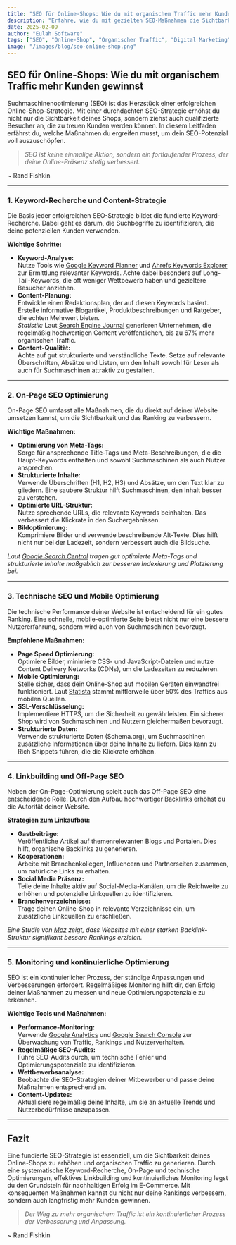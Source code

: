 ```yaml
---
title: "SEO für Online-Shops: Wie du mit organischem Traffic mehr Kunden gewinnst"
description: "Erfahre, wie du mit gezielten SEO-Maßnahmen die Sichtbarkeit deines Online-Shops steigerst, organischen Traffic erhöhst und mehr Kunden gewinnst – praxisnahe Tipps, Statistiken und Tools inklusive."
date: 2025-02-09
author: "Eulah Software"
tags: ["SEO", "Online-Shop", "Organischer Traffic", "Digital Marketing", "E-Commerce"]
image: "/images/blog/seo-online-shop.png"
---
```


## SEO für Online-Shops: Wie du mit organischem Traffic mehr Kunden gewinnst

Suchmaschinenoptimierung (SEO) ist das Herzstück einer erfolgreichen Online-Shop-Strategie. Mit einer durchdachten SEO-Strategie erhöhst du nicht nur die Sichtbarkeit deines Shops, sondern ziehst auch qualifizierte Besucher an, die zu treuen Kunden werden können. In diesem Leitfaden erfährst du, welche Maßnahmen du ergreifen musst, um dein SEO-Potenzial voll auszuschöpfen.

> *SEO ist keine einmalige Aktion, sondern ein fortlaufender Prozess, der deine Online-Präsenz stetig verbessert.*

~ Rand Fishkin

---

### 1. Keyword-Recherche und Content-Strategie

Die Basis jeder erfolgreichen SEO-Strategie bildet die fundierte Keyword-Recherche. Dabei geht es darum, die Suchbegriffe zu identifizieren, die deine potenziellen Kunden verwenden.

**Wichtige Schritte:**

- **Keyword-Analyse:**  
  Nutze Tools wie [Google Keyword Planner](https://ads.google.com/home/tools/keyword-planner/) und [Ahrefs Keywords Explorer](https://ahrefs.com/keywords-explorer) zur Ermittlung relevanter Keywords. Achte dabei besonders auf Long-Tail-Keywords, die oft weniger Wettbewerb haben und gezieltere Besucher anziehen.
- **Content-Planung:**  
  Entwickle einen Redaktionsplan, der auf diesen Keywords basiert. Erstelle informative Blogartikel, Produktbeschreibungen und Ratgeber, die echten Mehrwert bieten.  
  *Statistik:* Laut [Search Engine Journal](https://www.searchenginejournal.com) generieren Unternehmen, die regelmäßig hochwertigen Content veröffentlichen, bis zu 67% mehr organischen Traffic.
- **Content-Qualität:**  
  Achte auf gut strukturierte und verständliche Texte. Setze auf relevante Überschriften, Absätze und Listen, um den Inhalt sowohl für Leser als auch für Suchmaschinen attraktiv zu gestalten.

---

### 2. On-Page SEO Optimierung

On-Page SEO umfasst alle Maßnahmen, die du direkt auf deiner Website umsetzen kannst, um die Sichtbarkeit und das Ranking zu verbessern.

**Wichtige Maßnahmen:**

- **Optimierung von Meta-Tags:**  
  Sorge für ansprechende Title-Tags und Meta-Beschreibungen, die die Haupt-Keywords enthalten und sowohl Suchmaschinen als auch Nutzer ansprechen.
- **Strukturierte Inhalte:**  
  Verwende Überschriften (H1, H2, H3) und Absätze, um den Text klar zu gliedern. Eine saubere Struktur hilft Suchmaschinen, den Inhalt besser zu verstehen.
- **Optimierte URL-Struktur:**  
  Nutze sprechende URLs, die relevante Keywords beinhalten. Das verbessert die Klickrate in den Suchergebnissen.
- **Bildoptimierung:**  
  Komprimiere Bilder und verwende beschreibende Alt-Texte. Dies hilft nicht nur bei der Ladezeit, sondern verbessert auch die Bildsuche.

*Laut [Google Search Central](https://developers.google.com/search/docs/beginner/seo-starter-guide) tragen gut optimierte Meta-Tags und strukturierte Inhalte maßgeblich zur besseren Indexierung und Platzierung bei.*

---

### 3. Technische SEO und Mobile Optimierung

Die technische Performance deiner Website ist entscheidend für ein gutes Ranking. Eine schnelle, mobile-optimierte Seite bietet nicht nur eine bessere Nutzererfahrung, sondern wird auch von Suchmaschinen bevorzugt.

**Empfohlene Maßnahmen:**

- **Page Speed Optimierung:**  
  Optimiere Bilder, minimiere CSS- und JavaScript-Dateien und nutze Content Delivery Networks (CDNs), um die Ladezeiten zu reduzieren.
- **Mobile Optimierung:**  
  Stelle sicher, dass dein Online-Shop auf mobilen Geräten einwandfrei funktioniert. Laut [Statista](https://www.statista.com/statistics/1139198/global-mobile-traffic-share/) stammt mittlerweile über 50% des Traffics aus mobilen Quellen.
- **SSL-Verschlüsselung:**  
  Implementiere HTTPS, um die Sicherheit zu gewährleisten. Ein sicherer Shop wird von Suchmaschinen und Nutzern gleichermaßen bevorzugt.
- **Strukturierte Daten:**  
  Verwende strukturierte Daten (Schema.org), um Suchmaschinen zusätzliche Informationen über deine Inhalte zu liefern. Dies kann zu Rich Snippets führen, die die Klickrate erhöhen.

---

### 4. Linkbuilding und Off-Page SEO

Neben der On-Page-Optimierung spielt auch das Off-Page SEO eine entscheidende Rolle. Durch den Aufbau hochwertiger Backlinks erhöhst du die Autorität deiner Website.

**Strategien zum Linkaufbau:**

- **Gastbeiträge:**  
  Veröffentliche Artikel auf themenrelevanten Blogs und Portalen. Dies hilft, organische Backlinks zu generieren.
- **Kooperationen:**  
  Arbeite mit Branchenkollegen, Influencern und Partnerseiten zusammen, um natürliche Links zu erhalten.
- **Social Media Präsenz:**  
  Teile deine Inhalte aktiv auf Social-Media-Kanälen, um die Reichweite zu erhöhen und potenzielle Linkquellen zu identifizieren.
- **Branchenverzeichnisse:**  
  Trage deinen Online-Shop in relevante Verzeichnisse ein, um zusätzliche Linkquellen zu erschließen.

*Eine Studie von [Moz](https://moz.com/beginners-guide-to-seo) zeigt, dass Websites mit einer starken Backlink-Struktur signifikant bessere Rankings erzielen.*

---

### 5. Monitoring und kontinuierliche Optimierung

SEO ist ein kontinuierlicher Prozess, der ständige Anpassungen und Verbesserungen erfordert. Regelmäßiges Monitoring hilft dir, den Erfolg deiner Maßnahmen zu messen und neue Optimierungspotenziale zu erkennen.

**Wichtige Tools und Maßnahmen:**

- **Performance-Monitoring:**  
  Verwende [Google Analytics](https://analytics.google.com) und [Google Search Console](https://search.google.com/search-console) zur Überwachung von Traffic, Rankings und Nutzerverhalten.
- **Regelmäßige SEO-Audits:**  
  Führe SEO-Audits durch, um technische Fehler und Optimierungspotenziale zu identifizieren.
- **Wettbewerbsanalyse:**  
  Beobachte die SEO-Strategien deiner Mitbewerber und passe deine Maßnahmen entsprechend an.
- **Content-Updates:**  
  Aktualisiere regelmäßig deine Inhalte, um sie an aktuelle Trends und Nutzerbedürfnisse anzupassen.

---

## Fazit

Eine fundierte SEO-Strategie ist essenziell, um die Sichtbarkeit deines Online-Shops zu erhöhen und organischen Traffic zu generieren. Durch eine systematische Keyword-Recherche, On-Page und technische Optimierungen, effektives Linkbuilding und kontinuierliches Monitoring legst du den Grundstein für nachhaltigen Erfolg im E-Commerce. Mit konsequenten Maßnahmen kannst du nicht nur deine Rankings verbessern, sondern auch langfristig mehr Kunden gewinnen.

> *Der Weg zu mehr organischem Traffic ist ein kontinuierlicher Prozess der Verbesserung und Anpassung.*

~ Rand Fishkin
